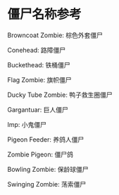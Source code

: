 # 僵尸名称参考

Browncoat Zombie: 棕色外套僵尸

Conehead: 路障僵尸

Buckethead: 铁桶僵尸

Flag Zombie: 旗帜僵尸

Ducky Tube Zombie: 鸭子救生圈僵尸

Gargantuar: 巨人僵尸

Imp: 小鬼僵尸

Pigeon Feeder: 养鸽人僵尸

Zombie Pigeon: 僵尸鸽

Bowling Zombie: 保龄球僵尸

Swinging Zombie: 荡索僵尸



